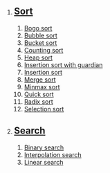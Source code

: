 1. ## [Sort](/sort/)
    1. [Bogo sort](/sort/bogo_sort.c)
    2. [Bubble sort](/sort/bubble_sort.c)
    3. [Bucket sort](/sort/bucket_sort.c)
    4. [Counting sort](/sort/counting_sort.c)
    5. [Heap sort](/sort/heap_sort.c)
    6. [Insertion sort with guardian](/sort/insertion_sort_with_guardian.c)
    7. [Insertion sort](/sort/insertion_sort.c)
    8. [Merge sort](/sort/merge_sort.c)
    9. [Minmax sort](/sort/minmax_sort.c)
    10. [Quick sort](/sort/quick_sort.c)
    11. [Radix sort](/sort/radix_sort.c)
    12. [Selection sort](/sort/selection_sort.c)

2. ## [Search](/search/)
    1. [Binary search](/search/binary_search.c)
    2. [Interpolation search](/search/interpolation_search.c)
    3. [Linear search](/search/linear_search.c)